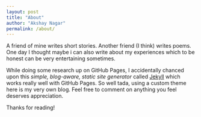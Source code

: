 ```yaml
---
layout: post
title: "About"
author: "Akshay Nagar"
permalink: /about/
---
```


A friend of mine writes short stories. Another friend (I think) writes poems. One day I thought maybe i can also write about my experiences which to be honest can be very entertaining sometimes.

While doing some research up on GitHub Pages, I accidentally chanced upon this _simple, blog-aware, static site generator_ called [Jekyll](https://jekyllrb.com/) which works really well with GitHub Pages. 
So well tada, using a custom theme here is my very own blog. Feel free to comment on anything you feel deserves appreciation.


Thanks for reading!
